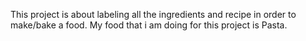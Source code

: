 This project is about labeling all the ingredients and recipe in order to make/bake a food. My food that i am doing for this project is Pasta.
